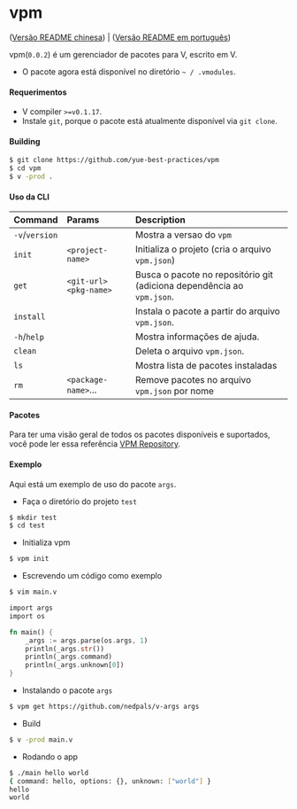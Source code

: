 # vpm

([Versão README chinesa](README.CN.md)) | ([Versão README em português](README.PT.md))

vpm(`0.0.2`) é um gerenciador de pacotes para V, escrito em V.

* O pacote agora está disponível no diretório `~ / .vmodules`.

#### Requerimentos

* V compiler `>=v0.1.17`.
* Instale `git`, porque o pacote está atualmente disponível via `git clone`.

#### Building

```bash
$ git clone https://github.com/yue-best-practices/vpm
$ cd vpm
$ v -prod .
```

#### Uso da CLI

| Command        | Params                    | Description                                                            |
| :------------- | :------------------------ | :----------------------------------------------------------------------|
| `-v`/`version` |                           | Mostra a versao do `vpm`                                               |
| `init`         | `<project-name>`          | Initializa o projeto (cria o arquivo `vpm.json`)                       |
| `get`          | `<git-url>`  `<pkg-name>` | Busca o pacote no repositório git (adiciona dependência ao `vpm.json`. |
| `install`      |                           | Instala o pacote a partir do arquivo `vpm.json`.                       |
| `-h`/`help`    |                           | Mostra informações de ajuda.                                           |
| `clean`        |                           | Deleta o arquivo `vpm.json`.                                           |
| `ls`           |                           | Mostra lista de pacotes instaladas                                     |
| `rm`           | `<package-name>`...       | Remove pacotes no arquivo `vpm.json` por nome                          |

#### Pacotes

Para ter uma visão geral de todos os pacotes disponíveis e suportados, você pode ler essa referência [VPM Repository](http://vpmrepository.com).

#### Exemplo

Aqui está um exemplo de uso do pacote `args`.

* Faça o diretório do projeto `test`

```bash
$ mkdir test
$ cd test
```

* Initializa vpm

```bash
$ vpm init
```

* Escrevendo um código como exemplo

```bash
$ vim main.v
```

```rust
import args
import os

fn main() {
    _args := args.parse(os.args, 1)
    println(_args.str())
    println(_args.command)
    println(_args.unknown[0])
}
```

* Instalando o pacote `args`

```bash
$ vpm get https://github.com/nedpals/v-args args
```

* Build

```bash
$ v -prod main.v
```

* Rodando o app 

```bash
$ ./main hello world
{ command: hello, options: {}, unknown: ["world"] }
hello
world
```
